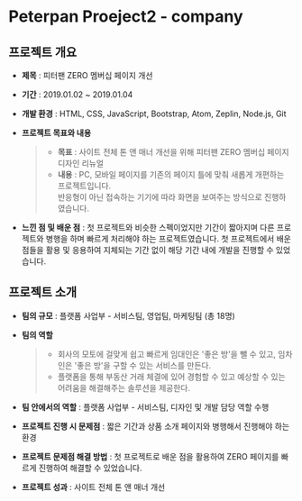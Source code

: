 # Peterpan Proeject2 - company

## 프로젝트 개요
* **제목** : 피터팬 ZERO 멤버십 페이지 개선

* **기간** : 2019.01.02 ~ 2019.01.04

* **개발 환경** : HTML, CSS, JavaScript, Bootstrap, Atom, Zeplin, Node.js, Git

* **프로젝트 목표와 내용**
    > - **목표** : 사이트 전체 톤 앤 매너 개선을 위해 피터팬 ZERO 멤버십 페이지 디자인 리뉴얼
    > - **내용** : PC, 모바일 페이지를 기존의 페이지 틀에 맞춰 새롭게 개편하는 프로젝트입니다.<br/>반응형이 아닌 접속하는 기기에 따라 화면을 보여주는 방식으로 진행하였습니다.

* **느낀 점 및 배운 점** : 첫 프로젝트와 비슷한 스펙이었지만 기간이 짧아지며 다른 프로젝트와 병행을 하며 빠르게 처리해야 하는 프로젝트였습니다. 첫 프로젝트에서 배운 점들을 활용 및 응용하여 지체되는 기간 없이 해당 기간 내에 개발을 진행할 수 있었습니다.

## 프로젝트 소개
* **팀의 규모** : 플랫폼 사업부 - 서비스팀, 영업팀, 마케팅팀 (총 18명)

* **팀의 역할**
    > - 회사의 모토에 걸맞게 쉽고 빠르게 임대인은 '좋은 방'을 뺄 수 있고, 임차인은 '좋은 방'을 구할 수 있는 서비스를 만든다.
    > - 플랫폼을 통해 부동산 거래 체결에 있어 경험할 수 있고 예상할 수 있는 어려움을 해결해주는 솔루션을 제공한다.

* **팀 안에서의 역할** : 플랫폼 사업부 - 서비스팀, 디자인 및 개발 담당 역할 수행

* **프로젝트 진행 시 문제점** : 짧은 기간과 상품 소개 페이지와 병행해서 진행해야 하는 환경

* **프로젝트 문제점 해결 방법** : 첫 프로젝트로 배운 점을 활용하여 ZERO 페이지를 빠르게 진행하여 해결할 수 있었습니다.

* **프로젝트 성과** : 사이트 전체 톤 앤 매너 개선